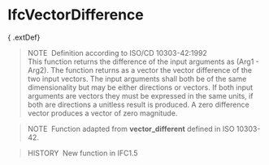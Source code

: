 IfcVectorDifference
===================

{ .extDef}
> NOTE&nbsp; Definition according to ISO/CD 10303-42:1992  
> This function returns the difference of the input arguments as (Arg1 - Arg2). The function returns as a vector the vector difference of the two input vectors. The input arguments shall both be of the same dimensionality but may be either directions or vectors. If both input arguments are vectors they must be expressed in the same units, if both are directions a unitless result is produced. A zero difference vector produces a vector of zero magnitude.

> NOTE&nbsp; Function adapted from **vector_different** defined in ISO 10303-42.

> HISTORY&nbsp; New function in IFC1.5
